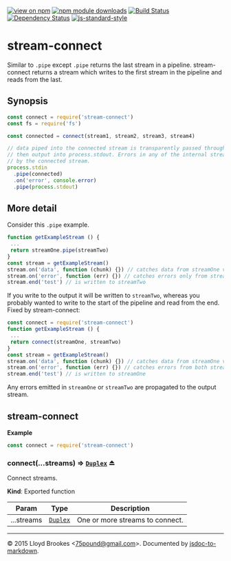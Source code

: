 [![view on npm](http://img.shields.io/npm/v/stream-connect.svg)](https://www.npmjs.org/package/stream-connect)
[![npm module downloads](http://img.shields.io/npm/dt/stream-connect.svg)](https://www.npmjs.org/package/stream-connect)
[![Build Status](https://travis-ci.org/75lb/stream-connect.svg?branch=master)](https://travis-ci.org/75lb/stream-connect)
[![Dependency Status](https://david-dm.org/75lb/stream-connect.svg)](https://david-dm.org/75lb/stream-connect)
[![js-standard-style](https://img.shields.io/badge/code%20style-standard-brightgreen.svg)](https://github.com/feross/standard)

# stream-connect

Similar to `.pipe` except `.pipe` returns the last stream in a pipeline. stream-connect returns a stream which writes to the first stream in the pipeline and reads from the last.

## Synopsis

```js
const connect = require('stream-connect')
const fs = require('fs')

const connected = connect(stream1, stream2, stream3, stream4)

// data piped into the connected stream is transparently passed through all four internal streams
// then output into process.stdout. Errors in any of the internal streams are emitted
// by the connected stream.
process.stdin
  .pipe(connected)
  .on('error', console.error)
  .pipe(process.stdout)
```

## More detail

Consider this `.pipe` example.

```js
function getExampleStream () {
 ...
 return streamOne.pipe(streamTwo)
}
const stream = getExampleStream()
stream.on('data', function (chunk) {}) // catches data from streamOne via streamTwo
stream.on('error', function (err) {}) // catches errors only from streamTwo
stream.end('test') // is written to streamTwo
```

If you write to the output it will be written to `streamTwo`, whereas you probably wanted to write to the  start of the pipeline and read from the end. Fixed by stream-connect:

```js
const connect = require('stream-connect')
function getExampleStream () {
 ...
 return connect(streamOne, streamTwo)
}
const stream = getExampleStream()
stream.on('data', function (chunk) {}) // catches data from streamOne via streamTwo
stream.on('error', function (err) {}) // catches errors from both streamOne and streamTwo
stream.end('test') // is written to streamOne
```

Any errors emitted in `streamOne` or `streamTwo` are propagated to the output stream.

<a name="module_stream-connect"></a>
## stream-connect
**Example**  
```js
const connect = require('stream-connect')
```
<a name="exp_module_stream-connect--connect"></a>
### connect(...streams) ⇒ <code>[Duplex](https://nodejs.org/api/stream.html#stream_class_stream_duplex)</code> ⏏
Connect streams.

**Kind**: Exported function  

| Param | Type | Description |
| --- | --- | --- |
| ...streams | <code>[Duplex](https://nodejs.org/api/stream.html#stream_class_stream_duplex)</code> | One or more streams to connect. |


* * *

&copy; 2015 Lloyd Brookes \<75pound@gmail.com\>. Documented by [jsdoc-to-markdown](https://github.com/jsdoc2md/jsdoc-to-markdown).
